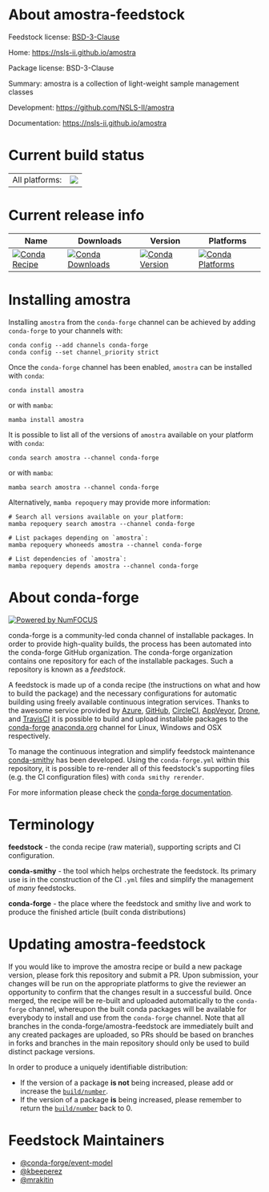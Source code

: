 About amostra-feedstock
=======================

Feedstock license: [BSD-3-Clause](https://github.com/conda-forge/amostra-feedstock/blob/main/LICENSE.txt)

Home: https://nsls-ii.github.io/amostra

Package license: BSD-3-Clause

Summary: amostra is a collection of light-weight sample management classes

Development: https://github.com/NSLS-II/amostra

Documentation: https://nsls-ii.github.io/amostra

Current build status
====================


<table><tr><td>All platforms:</td>
    <td>
      <a href="https://dev.azure.com/conda-forge/feedstock-builds/_build/latest?definitionId=13253&branchName=main">
        <img src="https://dev.azure.com/conda-forge/feedstock-builds/_apis/build/status/amostra-feedstock?branchName=main">
      </a>
    </td>
  </tr>
</table>

Current release info
====================

| Name | Downloads | Version | Platforms |
| --- | --- | --- | --- |
| [![Conda Recipe](https://img.shields.io/badge/recipe-amostra-green.svg)](https://anaconda.org/conda-forge/amostra) | [![Conda Downloads](https://img.shields.io/conda/dn/conda-forge/amostra.svg)](https://anaconda.org/conda-forge/amostra) | [![Conda Version](https://img.shields.io/conda/vn/conda-forge/amostra.svg)](https://anaconda.org/conda-forge/amostra) | [![Conda Platforms](https://img.shields.io/conda/pn/conda-forge/amostra.svg)](https://anaconda.org/conda-forge/amostra) |

Installing amostra
==================

Installing `amostra` from the `conda-forge` channel can be achieved by adding `conda-forge` to your channels with:

```
conda config --add channels conda-forge
conda config --set channel_priority strict
```

Once the `conda-forge` channel has been enabled, `amostra` can be installed with `conda`:

```
conda install amostra
```

or with `mamba`:

```
mamba install amostra
```

It is possible to list all of the versions of `amostra` available on your platform with `conda`:

```
conda search amostra --channel conda-forge
```

or with `mamba`:

```
mamba search amostra --channel conda-forge
```

Alternatively, `mamba repoquery` may provide more information:

```
# Search all versions available on your platform:
mamba repoquery search amostra --channel conda-forge

# List packages depending on `amostra`:
mamba repoquery whoneeds amostra --channel conda-forge

# List dependencies of `amostra`:
mamba repoquery depends amostra --channel conda-forge
```


About conda-forge
=================

[![Powered by
NumFOCUS](https://img.shields.io/badge/powered%20by-NumFOCUS-orange.svg?style=flat&colorA=E1523D&colorB=007D8A)](https://numfocus.org)

conda-forge is a community-led conda channel of installable packages.
In order to provide high-quality builds, the process has been automated into the
conda-forge GitHub organization. The conda-forge organization contains one repository
for each of the installable packages. Such a repository is known as a *feedstock*.

A feedstock is made up of a conda recipe (the instructions on what and how to build
the package) and the necessary configurations for automatic building using freely
available continuous integration services. Thanks to the awesome service provided by
[Azure](https://azure.microsoft.com/en-us/services/devops/), [GitHub](https://github.com/),
[CircleCI](https://circleci.com/), [AppVeyor](https://www.appveyor.com/),
[Drone](https://cloud.drone.io/welcome), and [TravisCI](https://travis-ci.com/)
it is possible to build and upload installable packages to the
[conda-forge](https://anaconda.org/conda-forge) [anaconda.org](https://anaconda.org/)
channel for Linux, Windows and OSX respectively.

To manage the continuous integration and simplify feedstock maintenance
[conda-smithy](https://github.com/conda-forge/conda-smithy) has been developed.
Using the ``conda-forge.yml`` within this repository, it is possible to re-render all of
this feedstock's supporting files (e.g. the CI configuration files) with ``conda smithy rerender``.

For more information please check the [conda-forge documentation](https://conda-forge.org/docs/).

Terminology
===========

**feedstock** - the conda recipe (raw material), supporting scripts and CI configuration.

**conda-smithy** - the tool which helps orchestrate the feedstock.
                   Its primary use is in the construction of the CI ``.yml`` files
                   and simplify the management of *many* feedstocks.

**conda-forge** - the place where the feedstock and smithy live and work to
                  produce the finished article (built conda distributions)


Updating amostra-feedstock
==========================

If you would like to improve the amostra recipe or build a new
package version, please fork this repository and submit a PR. Upon submission,
your changes will be run on the appropriate platforms to give the reviewer an
opportunity to confirm that the changes result in a successful build. Once
merged, the recipe will be re-built and uploaded automatically to the
`conda-forge` channel, whereupon the built conda packages will be available for
everybody to install and use from the `conda-forge` channel.
Note that all branches in the conda-forge/amostra-feedstock are
immediately built and any created packages are uploaded, so PRs should be based
on branches in forks and branches in the main repository should only be used to
build distinct package versions.

In order to produce a uniquely identifiable distribution:
 * If the version of a package **is not** being increased, please add or increase
   the [``build/number``](https://docs.conda.io/projects/conda-build/en/latest/resources/define-metadata.html#build-number-and-string).
 * If the version of a package **is** being increased, please remember to return
   the [``build/number``](https://docs.conda.io/projects/conda-build/en/latest/resources/define-metadata.html#build-number-and-string)
   back to 0.

Feedstock Maintainers
=====================

* [@conda-forge/event-model](https://github.com/orgs/conda-forge/teams/event-model/)
* [@kbeeperez](https://github.com/kbeeperez/)
* [@mrakitin](https://github.com/mrakitin/)

